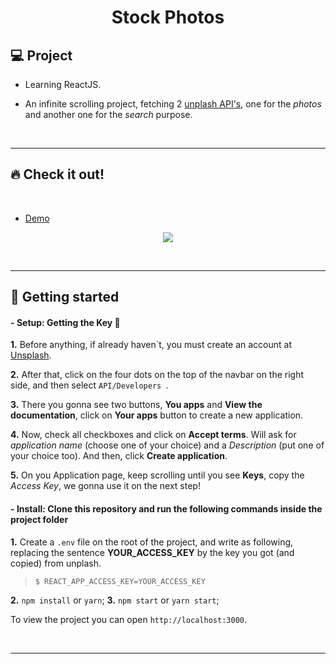 <h1 align="center">
Stock Photos

## 💻 Project

- Learning ReactJS.

- An infinite scrolling project, fetching 2 [unplash API's](https://api.unsplash.com), one for the _photos_ and another one for the _search_ purpose.

<p>&nbsp;&nbsp;</p>

---

## 🔥 Check it out!

</br>

- [Demo](https://infinite-scrolling-stock-photos.netlify.app/)
<p align="center">
  <img src="src/images/photos-gif.gif" />
</p>

<p>&nbsp;&nbsp;</p>

---

## 🚀 Getting started

#### - **Setup**: Getting the Key 🔑

**1.** Before anything, if already haven´t, you must create an account at [Unsplash](http://unsplash.com/).

**2.** After that, click on the four dots on the top of the navbar on the right side, and then select `API/Developers `.

**3.** There you gonna see two buttons, **You apps** and **View the documentation**, click on **Your apps** button to create a new application.

**4.** Now, check all checkboxes and click on **Accept terms**. Will ask for _application name_ (choose one of your choice) and a _Description_ (put one of your choice too). And then, click **Create application**.

**5.** On you Application page, keep scrolling until you see **Keys**, copy the _Access Key_, we gonna use it on the next step!

#### - **Install**: Clone this repository and run the following commands inside the project folder

**1.** Create a `.env` file on the root of the project, and write as following, replacing the sentence **YOUR_ACCESS_KEY** by the key you got (and copied) from unplash.


> `$ REACT_APP_ACCESS_KEY=YOUR_ACCESS_KEY`

   
**2.** `npm install` or `yarn`;
**3.** `npm start` or `yarn start`;

To view the project you can open `http://localhost:3000`.

<p>&nbsp;&nbsp;</p>

---

